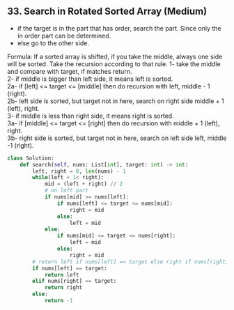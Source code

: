 ## 33. Search in Rotated Sorted Array (Medium)
- if the target is in the part that has order, search the part. Since only the in order part can be determined.
- else go to the other side. 

Formula: If a sorted array is shifted, if you take the middle, always one side will be sorted. Take the recursion according to that rule.
1- take the middle and compare with target, if matches return.   
2- if middle is bigger than left side, it means left is sorted.  
2a- if [left] <= target <= [middle] then do recursion with left, middle - 1 (right).  
2b- left side is sorted, but target not in here, search on right side middle + 1 (left), right.  
3- if middle is less than right side, it means right is sorted.  
3a- if [middle] <= target <= [right] then do recursion with middle + 1 (left), right.  
3b- right side is sorted, but target not in here, search on left side left, middle -1 (right).  

```python
class Solution:
    def search(self, nums: List[int], target: int) -> int:
        left, right = 0, len(nums) - 1
        while(left + 1< right):
            mid = (left + right) // 2
            # on left part
            if nums[mid] >= nums[left]:
                if nums[left] <= target <= nums[mid]:
                    right = mid
                else:
                    left = mid
            else:
                if nums[mid] <= target <= nums[right]:
                    left = mid
                else:
                    right = mid
        # return left if nums[left] == target else right if nums[right] == target else -1
        if nums[left] == target:
            return left
        elif nums[right] == target:
            return right
        else:
            return -1
```

